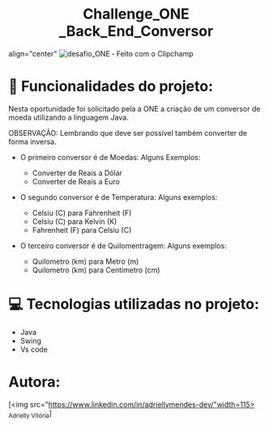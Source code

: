 <h1 align="center"> Challenge_ONE _Back_End_Conversor </h1>

 align="center" ![desafio_ONE ‐ Feito com o Clipchamp](https://user-images.githubusercontent.com/113807573/223771366-b71ab6fc-0c7f-489f-9d1e-7643b0a8f4cb.gif)

# :hammer: Funcionalidades do projeto:

Nesta oportunidade foi solicitado pela a ONE a criação de um conversor de moeda utilizando a linguagem Java.

OBSERVAÇÃO: Lembrando que deve ser possível também converter de forma inversa.

- O primeiro conversor é de Moedas: 
 Alguns Exemplos:

     - Converter de Reais a Dólar
     - Converter de Reais a Euro
     
 - O segundo conversor é de Temperatura:
Alguns exemplos:
  
    - Celsiu (C) para Fahrenheit (F)
    - Celsiu (C) para Kelvin (K)
    - Fahrenheit (F) para Celsiu (C)
   
    
-  O terceiro conversor é de Quilomentragem: 
Alguns exemplos:

    - Quilometro (km) para Metro (m)
    - Quilometro (km) para Centímetro (cm)
    
 # 💻 Tecnologias utilizadas no projeto:
 
 - Java
 - Swing
 - Vs code

# Autora:
[<img src="https://www.linkedin.com/in/adriellymendes-dev/"width=115><br><sub>Adrielly Vitória</sub>]
 
